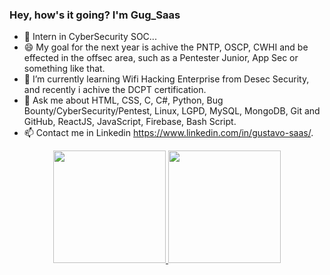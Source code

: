 ### Hey, how's it going? I'm Gug_Saas

- 🔭 Intern in CyberSecurity SOC...
- 😄 My goal for the next year is achive the PNTP, OSCP, CWHI and be effected in the offsec area, such as a Pentester Junior, App Sec or something like that. 
- 🌱 I’m currently learning Wifi Hacking Enterprise from Desec Security, and recently i achive the DCPT certification.
- 💬 Ask me about HTML, CSS, C, C#, Python, Bug Bounty/CyberSecurity/Pentest, Linux, LGPD, MySQL, MongoDB, Git and GitHub, ReactJS, JavaScript, Firebase, Bash Script.
- 📫 Contact me in Linkedin https://www.linkedin.com/in/gustavo-saas/.

<div align="center">
  <a href="https://github.com/GugSaas">
  <img height="180em" src="https://github-readme-stats.vercel.app/api?username=GugSaas&show_icons=true&theme=nightowl&include_all_commits=true&count_private=true"/>
  <img height="180em" src="https://github-readme-stats.vercel.app/api/top-langs/?username=GugSaas&layout=compact&langs_count=7&theme=tokyonight"/>
</div>
